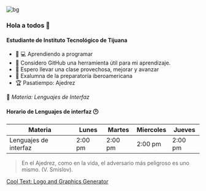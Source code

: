 

![bg][banner]
### Hola a todos 👋
#### Estudiante de Instituto Tecnológico de Tijuana 


- :woman: 💻 Aprendiendo a programar 
- 🤔 Considero GitHub una herramienta útil para mi aprendizaje.
- 💬 Espero llevar una clase provechosa, mejorar y avanzar
- :school: Exalumna de la preparatoría iberoamericana
- :trophy: Pasatiempo: Ajedrez




:blue_book: *Materia: Lenguajes de Interfaz* 


 #### Horario de Lenguajes de interfaz  :clock2:

| Materia               	| Lunes   	| Martes  	| Miercoles 	| Jueves  	|
|-----------------------	|---------	|---------	|-----------	|---------	|
| Lenguajes de interfaz 	| 2:00 pm 	| 2:00 pm 	| 2:00 pm   	| 2:00 pm 	|


>En el Ajedrez, como en la vida, el adversario más peligroso es uno mismo. (V. Smislov). 

[banner]: https://images.cooltext.com/5466668.png







<a href="https://cooltext.com" target="_top">Cool Text: Logo and Graphics Generator</a>
